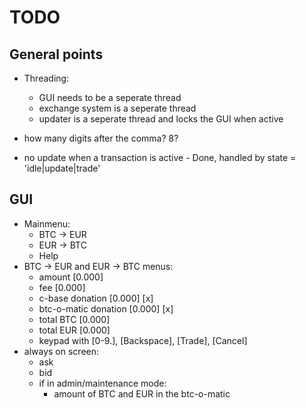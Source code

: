 # TODO

## General points

  - Threading:
    - GUI needs to be a seperate thread
    - exchange system is a seperate thread
    - updater is a seperate thread and locks the GUI when active
  - how many digits after the comma? 8?

  - no update when a transaction is active - Done, handled by state = 'idle|update|trade'

## GUI

  - Mainmenu:
    - BTC -> EUR
    - EUR -> BTC
    - Help
  - BTC -> EUR and EUR -> BTC menus:
    - amount [0.000]
    - fee [0.000]
    - c-base donation [0.000] [x]
    - btc-o-matic donation [0.000] [x]
    - total BTC [0.000]
    - total EUR [0.000]
    - keypad with [0-9.], [Backspace], [Trade], [Cancel]
  - always on screen:
    - ask
    - bid
    - if in admin/maintenance mode:
      - amount of BTC and EUR in the btc-o-matic
